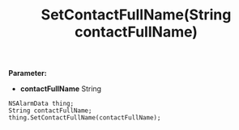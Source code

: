 ﻿---
uid: crmscript_ref_NSAlarmData_SetContactFullName
title: SetContactFullName(String contactFullName)
intellisense: NSAlarmData.SetContactFullName
keywords: NSAlarmData, GetContactFullName
so.topic: reference
---



**Parameter:** 
 - **contactFullName** String

```crmscript
NSAlarmData thing;
String contactFullName;
thing.SetContactFullName(contactFullName);
```

